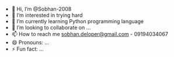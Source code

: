 - 👋 Hi, I’m @Sobhan-2008
- 👀 I’m interested in trying hard
- 🌱 I’m currently learning Python programming language
- 💞️ I’m looking to collaborate on ...
- 📫 How to reach me sobhan.deloper@gmail.com - 09194034067
- 😄 Pronouns: ...
- ⚡ Fun fact: ...

<!---
Sobhan-2008/Sobhan-2008 is a ✨ special ✨ repository because its `README.md` (this file) appears on your GitHub profile.
You can click the Preview link to take a look at your changes.
--->
